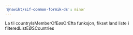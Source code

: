 ```yaml
---
'@navikt/sif-common-formik-ds': minor
---
```


La til countryIsMemberOfEøsOrEfta funksjon, fikset land liste i filteredListEØSCountries
